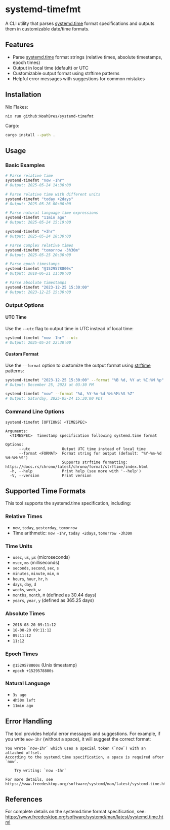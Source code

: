 # systemd-timefmt

A CLI utility that parses [systemd.time](https://www.freedesktop.org/software/systemd/man/latest/systemd.time.html) format specifications and outputs them in customizable date/time formats.

## Features

- Parse [systemd.time](https://www.freedesktop.org/software/systemd/man/latest/systemd.time.html) format strings (relative times, absolute timestamps, epoch times)
- Output in local time (default) or UTC
- Customizable output format using strftime patterns
- Helpful error messages with suggestions for common mistakes

## Installation

Nix Flakes:
```
nix run github:NoahBres/systemd-timefmt
```

Cargo:
```bash
cargo install --path .
```

## Usage

### Basic Examples

```bash
# Parse relative time
systemd-timefmt "now -1hr"
# Output: 2025-05-24 14:30:00

# Parse relative time with different units
systemd-timefmt "today +2days"
# Output: 2025-05-26 00:00:00

# Parse natural language time expressions
systemd-timefmt "11min ago"
# Output: 2025-05-24 15:19:00

systemd-timefmt "+3hr"
# Output: 2025-05-24 18:30:00

# Parse complex relative times
systemd-timefmt "tomorrow -3h30m"
# Output: 2025-05-25 20:30:00

# Parse epoch timestamps
systemd-timefmt "@1529578800s"
# Output: 2018-06-21 11:00:00

# Parse absolute timestamps
systemd-timefmt "2023-12-25 15:30:00"
# Output: 2023-12-25 15:30:00
```

### Output Options

#### UTC Time

Use the `--utc` flag to output time in UTC instead of local time:

```bash
systemd-timefmt "now -1hr" --utc
# Output: 2025-05-24 22:30:00
```

#### Custom Format

Use the `--format` option to customize the output format using [strftime](https://docs.rs/chrono/latest/chrono/format/strftime/index.html) patterns:

```bash
systemd-timefmt "2023-12-25 15:30:00" --format "%B %d, %Y at %I:%M %p"
# Output: December 25, 2023 at 03:30 PM

systemd-timefmt "now" --format "%A, %Y-%m-%d %H:%M:%S %Z"
# Output: Saturday, 2025-05-24 15:30:00 PDT
```

### Command Line Options

```
systemd-timefmt [OPTIONS] <TIMESPEC>

Arguments:
  <TIMESPEC>  Timestamp specification following systemd.time format

Options:
      --utc              Output UTC time instead of local time
      --format <FORMAT>  Format string for output (default: "%Y-%m-%d %H:%M:%S")
                         Supports strftime formatting: https://docs.rs/chrono/latest/chrono/format/strftime/index.html
  -h, --help             Print help (see more with '--help')
  -V, --version          Print version
```

## Supported Time Formats

This tool supports the systemd.time specification, including:

### Relative Times
- `now`, `today`, `yesterday`, `tomorrow`
- Time arithmetic: `now -1hr`, `today +2days`, `tomorrow -3h30m`

### Time Units
- `usec`, `us`, `µs` (microseconds)
- `msec`, `ms` (milliseconds)  
- `seconds`, `second`, `sec`, `s`
- `minutes`, `minute`, `min`, `m`
- `hours`, `hour`, `hr`, `h`
- `days`, `day`, `d`
- `weeks`, `week`, `w`
- `months`, `month`, `M` (defined as 30.44 days)
- `years`, `year`, `y` (defined as 365.25 days)

### Absolute Times
- `2018-08-20 09:11:12`
- `18-08-20 09:11:12`
- `09:11:12`
- `11:12`

### Epoch Times
- `@1529578800s` (Unix timestamp)
- `epoch +1529578800s`

### Natural Language
- `3s ago`
- `4h50m left`
- `11min ago`

## Error Handling

The tool provides helpful error messages and suggestions. For example, if you write `now-1hr` (without a space), it will suggest the correct format:

```
You wrote `now-1hr` which uses a special token (`now`) with an attached offset.
According to the systemd.time specification, a space is required after `now`.

    Try writing: `now -1hr`

For more details, see https://www.freedesktop.org/software/systemd/man/latest/systemd.time.html
```

## References

For complete details on the systemd.time format specification, see:
https://www.freedesktop.org/software/systemd/man/latest/systemd.time.html
